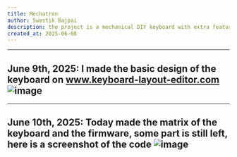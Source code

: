 ```yaml
---
title: Mechatron
author: Swastik Bajpai
description: the project is a mechanical DIY keyboard with extra features (always a dream of making one)
created_at: 2025-06-08
---
```


---
June 9th, 2025:
I made the basic design of the keyboard on www.keyboard-layout-editor.com
![image](https://github.com/user-attachments/assets/1b3754f0-30b6-4d07-bad2-159604d60ea1)
---

--- 
June 10th, 2025:
Today made the matrix of the keyboard and the firmware, some part is still left, here is a screenshot of the code
![image](https://github.com/user-attachments/assets/54adafcf-7e7b-4135-8468-d4d5582ec545)
---
